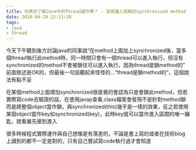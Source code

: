```yaml
---
title: 你真的了解Java中的Thread運作嗎？ - 容易讓人誤解的synchronized method
date: 2018-04-29 22:11:28
tags:
- java
- thread
---
```

今天下午聽到後方討論java的同事說“在method上面加上synchronized後，當多個thread執行此method時，同一時間只會有一個thread可以進入執行，但沒有synchronized的method不會被鎖住可以進入執行，因為thread是鎖method的”
前面敘述是OK的，但最後一句話聽起來怪怪的...“thread是鎖method的”，這個說法有點不妥

在某個method上面增加synchronized很直覺的會認為只是會鎖此method，但若實際寫code去驗證的話，在使用javap查看.class檔案會發現不是針對method鎖而是將整個object當作鎖，與synchronized(this)幾乎是一樣的效果，反之若使用某個object當作key如synchronized(key)，此時key就可以當作進入區間的唯一鑰匙，就看誰先搶到進入

很多時候程式實際運作與自己想像是有落差的，不論是書上寫的或者在技術blog上讀到的都不一定是對的，只有自己嘗試寫code執行過才會知道
